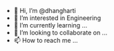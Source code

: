 - 👋 Hi, I’m @dhangharti
- 👀 I’m interested in Engineering 
- 🌱 I’m currently learning ...
- 💞️ I’m looking to collaborate on ...
- 📫 How to reach me ...

<!---
dhangharti/dhangharti is a ✨ special ✨ repository because its `README.md` (this file) appears on your GitHub profile.
You can click the Preview link to take a look at your changes.
--->
